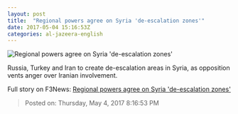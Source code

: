 ```yaml
---
layout: post
title:  "Regional powers agree on Syria 'de-escalation zones'"
date: 2017-05-04 15:16:53Z
categories: al-jazeera-english
---
```


![Regional powers agree on Syria 'de-escalation zones'](http://www.aljazeera.com/mritems/Images/2017/5/4/81708cd54f4847db9f3bdfc2be71aaa2_18.jpg)

Russia, Turkey and Iran to create de-escalation areas in Syria, as opposition vents anger over Iranian involvement.


Full story on F3News: [Regional powers agree on Syria 'de-escalation zones'](http://www.f3nws.com/n/NSakyF)

> Posted on: Thursday, May 4, 2017 8:16:53 PM
